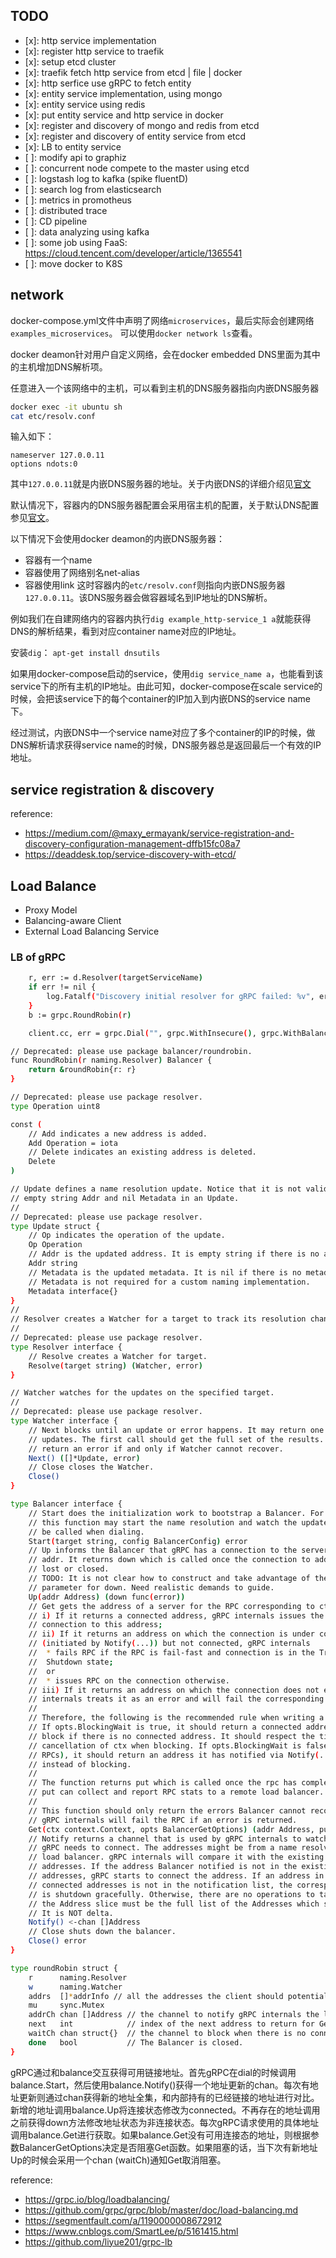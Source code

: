 ## TODO

- [x]: http service implementation
- [x]: register http service to traefik
- [x]: setup etcd cluster
- [x]: traefik fetch http service from etcd | file | docker
- [x]: http serfice use gRPC to fetch entity
- [x]: entity service implementation, using mongo
- [x]: entity service using redis
- [x]: put entity service and http service in docker
- [x]: register and discovery of mongo and redis from etcd
- [x]: register and discovery of entity service from etcd
- [x]: LB to entity service
- [ ]: modify api to graphiz
- [ ]: concurrent node compete to the master using etcd
- [ ]: logstash log to kafka (spike fluentD)
- [ ]: search log from elasticsearch
- [ ]: metrics in promotheus
- [ ]: distributed trace
- [ ]: CD pipeline
- [ ]: data analyzing using kafka
- [ ]: some job using FaaS: https://cloud.tencent.com/developer/article/1365541
- [ ]: move docker to K8S

## network

docker-compose.yml文件中声明了网络`microservices`，最后实际会创建网络`examples_microservices`。
可以使用`docker network ls`查看。

docker deamon针对用户自定义网络，会在docker embedded DNS里面为其中的主机增加DNS解析项。

任意进入一个该网络中的主机，可以看到主机的DNS服务器指向内嵌DNS服务器

```sh
docker exec -it ubuntu sh
cat etc/resolv.conf
```

输入如下：
```
nameserver 127.0.0.11
options ndots:0
```

其中`127.0.0.11`就是内嵌DNS服务器的地址。关于内嵌DNS的详细介绍见[官文](https://docs.docker.com/v17.09/engine/userguide/networking/configure-dns/)

默认情况下，容器内的DNS服务器配置会采用宿主机的配置，关于默认DNS配置参见[官文](https://docs.docker.com/v17.09/engine/userguide/networking/default_network/configure-dns/)。

以下情况下会使用docker deamon的内嵌DNS服务器：
- 容器有一个name
- 容器使用了网络别名net-alias
- 容器使用link
这时容器内的`etc/resolv.conf`则指向内嵌DNS服务器`127.0.0.11`。该DNS服务器会做容器域名到IP地址的DNS解析。

例如我们在自建网络内的容器内执行`dig example_http-service_1 a`就能获得DNS的解析结果，看到对应container name对应的IP地址。

安装`dig`： `apt-get install dnsutils`

如果用docker-compose启动的service，使用`dig service_name a`，也能看到该service下的所有主机的IP地址。由此可知，docker-compose在scale service的时候，会把该service下的每个container的IP加入到内嵌DNS的service name下。

经过测试，内嵌DNS中一个service name对应了多个container的IP的时候，做DNS解析请求获得service name的时候，DNS服务器总是返回最后一个有效的IP地址。

## service registration & discovery

reference:
- https://medium.com/@maxy_ermayank/service-registration-and-discovery-configuration-management-dffb15fc08a7
- https://deaddesk.top/service-discovery-with-etcd/

## Load Balance

- Proxy Model
- Balancing-aware Client
- External Load Balancing Service

### LB of gRPC 

```sh
	r, err := d.Resolver(targetServiceName)
	if err != nil {
		log.Fatalf("Discovery initial resolver for gRPC failed: %v", err)
	}
	b := grpc.RoundRobin(r)

	client.cc, err = grpc.Dial("", grpc.WithInsecure(), grpc.WithBalancer(b))
```

```sh
// Deprecated: please use package balancer/roundrobin.
func RoundRobin(r naming.Resolver) Balancer {
	return &roundRobin{r: r}
}
```

```sh
// Deprecated: please use package resolver.
type Operation uint8

const (
	// Add indicates a new address is added.
	Add Operation = iota
	// Delete indicates an existing address is deleted.
	Delete
)

// Update defines a name resolution update. Notice that it is not valid having both
// empty string Addr and nil Metadata in an Update.
//
// Deprecated: please use package resolver.
type Update struct {
	// Op indicates the operation of the update.
	Op Operation
	// Addr is the updated address. It is empty string if there is no address update.
	Addr string
	// Metadata is the updated metadata. It is nil if there is no metadata update.
	// Metadata is not required for a custom naming implementation.
	Metadata interface{}
}
//
// Resolver creates a Watcher for a target to track its resolution changes.
//
// Deprecated: please use package resolver.
type Resolver interface {
	// Resolve creates a Watcher for target.
	Resolve(target string) (Watcher, error)
}

// Watcher watches for the updates on the specified target.
//
// Deprecated: please use package resolver.
type Watcher interface {
	// Next blocks until an update or error happens. It may return one or more
	// updates. The first call should get the full set of the results. It should
	// return an error if and only if Watcher cannot recover.
	Next() ([]*Update, error)
	// Close closes the Watcher.
	Close()
}
```

```sh
type Balancer interface {
	// Start does the initialization work to bootstrap a Balancer. For example,
	// this function may start the name resolution and watch the updates. It will
	// be called when dialing.
	Start(target string, config BalancerConfig) error
	// Up informs the Balancer that gRPC has a connection to the server at
	// addr. It returns down which is called once the connection to addr gets
	// lost or closed.
	// TODO: It is not clear how to construct and take advantage of the meaningful error
	// parameter for down. Need realistic demands to guide.
	Up(addr Address) (down func(error))
	// Get gets the address of a server for the RPC corresponding to ctx.
	// i) If it returns a connected address, gRPC internals issues the RPC on the
	// connection to this address;
	// ii) If it returns an address on which the connection is under construction
	// (initiated by Notify(...)) but not connected, gRPC internals
	//  * fails RPC if the RPC is fail-fast and connection is in the TransientFailure or
	//  Shutdown state;
	//  or
	//  * issues RPC on the connection otherwise.
	// iii) If it returns an address on which the connection does not exist, gRPC
	// internals treats it as an error and will fail the corresponding RPC.
	//
	// Therefore, the following is the recommended rule when writing a custom Balancer.
	// If opts.BlockingWait is true, it should return a connected address or
	// block if there is no connected address. It should respect the timeout or
	// cancellation of ctx when blocking. If opts.BlockingWait is false (for fail-fast
	// RPCs), it should return an address it has notified via Notify(...) immediately
	// instead of blocking.
	//
	// The function returns put which is called once the rpc has completed or failed.
	// put can collect and report RPC stats to a remote load balancer.
	//
	// This function should only return the errors Balancer cannot recover by itself.
	// gRPC internals will fail the RPC if an error is returned.
	Get(ctx context.Context, opts BalancerGetOptions) (addr Address, put func(), err error)
	// Notify returns a channel that is used by gRPC internals to watch the addresses
	// gRPC needs to connect. The addresses might be from a name resolver or remote
	// load balancer. gRPC internals will compare it with the existing connected
	// addresses. If the address Balancer notified is not in the existing connected
	// addresses, gRPC starts to connect the address. If an address in the existing
	// connected addresses is not in the notification list, the corresponding connection
	// is shutdown gracefully. Otherwise, there are no operations to take. Note that
	// the Address slice must be the full list of the Addresses which should be connected.
	// It is NOT delta.
	Notify() <-chan []Address
	// Close shuts down the balancer.
	Close() error
}
```

```sh
type roundRobin struct {
	r      naming.Resolver
	w      naming.Watcher
	addrs  []*addrInfo // all the addresses the client should potentially connect
	mu     sync.Mutex
	addrCh chan []Address // the channel to notify gRPC internals the list of addresses the client should connect to.
	next   int            // index of the next address to return for Get()
	waitCh chan struct{}  // the channel to block when there is no connected address available
	done   bool           // The Balancer is closed.
}
```

gRPC通过和balance交互获得可用链接地址。首先gRPC在dial的时候调用balance.Start，然后使用balance.Notify()获得一个地址更新的chan。每次有地址更新则通过chan获得新的地址全集，和内部持有的已经链接的地址进行对比。新增的地址调用balance.Up将连接状态修改为connected。不再存在的地址调用之前获得down方法修改地址状态为非连接状态。每次gRPC请求使用的具体地址调用balance.Get进行获取。如果balance.Get没有可用连接态的地址，则根据参数BalancerGetOptions决定是否阻塞Get函数。如果阻塞的话，当下次有新地址Up的时候会采用一个chan (waitCh)通知Get取消阻塞。

reference:
- https://grpc.io/blog/loadbalancing/
- https://github.com/grpc/grpc/blob/master/doc/load-balancing.md
- https://segmentfault.com/a/1190000008672912
- https://www.cnblogs.com/SmartLee/p/5161415.html
- https://github.com/liyue201/grpc-lb